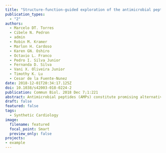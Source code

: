 ```yaml
---
title: "Structure-function-guided exploration of the antimicrobial peptide polybia-CP identifies activity determinants and generates synthetic therapeutic candidates"
publication_types:
  - "2"
authors:
  - Marcelo DT. Torres
  - Cibele N. Pedron
  - admin
  - Robin M. Kramer
  - Marlon H. Cardoso
  - Karen GN. Oshiro
  - Octavio L. Franco
  - Pedro I. Silva Junior
  - Fernanda D. Silva
  - Vani X. Oliveira Junior
  - Timothy K. Lu
  - Cesar de la Fuente-Nunez
date: 2018-12-01T20:34:17.125Z
doi: 10.1038/s42003-018-0224-2
publication: Commun Biol. 2018 Dec 7;1:221
abstract: Antimicrobial peptides (AMPs) constitute promising alternatives to classical antibiotics for the treatment of drug-resistant infections, which are a rapidly emerging global health challenge. However, our understanding of the structure-function relationships of AMPs is limited, and we are just beginning to rationally engineer peptides in order to develop them as therapeutics. Here, we leverage a physicochemical-guided peptide design strategy to identify specific functional hotspots in the wasp-derived AMP polybia-CP and turn this toxic peptide into a viable antimicrobial. Helical fraction, hydrophobicity, and hydrophobic moment are identified as key structural and physicochemical determinants of antimicrobial activity, utilized in combination with rational engineering to generate synthetic AMPs with therapeutic activity in a mouse model. We demonstrate that, by tuning these physicochemical parameters, it is possible to design nontoxic synthetic peptides with enhanced sub-micromolar antimicrobial potency in vitro and anti-infective activity in vivo. We present a physicochemical-guided rational design strategy to generate peptide antibiotics.
draft: false
featured: false
tags: 
  - Synthetic Cardiology
image:
  filename: featured
  focal_point: Smart
  preview_only: false
projects: 
- example
---
```

